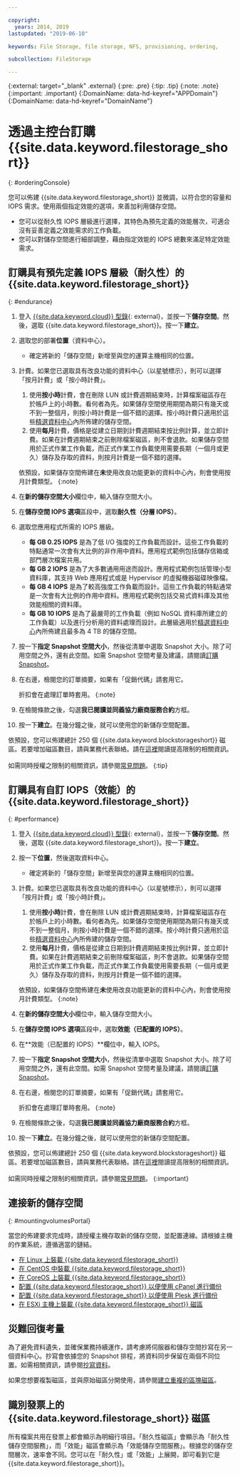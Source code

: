 ```yaml
---

copyright:
  years: 2014, 2019
lastupdated: "2019-06-10"

keywords: File Storage, file storage, NFS, provisioning, ordering,

subcollection: FileStorage

---
```

{:external: target="_blank" .external}
{:pre: .pre}
{:tip: .tip}
{:note: .note}
{:important: .important}
{:DomainName: data-hd-keyref="APPDomain"}
{:DomainName: data-hd-keyref="DomainName"}


# 透過主控台訂購 {{site.data.keyword.filestorage_short}}
{: #orderingConsole}

您可以佈建 {{site.data.keyword.filestorage_short}} 並微調，以符合您的容量和 IOPS 需求。使用兩個指定效能的選項，來善加利用儲存空間。

- 您可以從耐久性 IOPS 層級進行選擇，其特色為預先定義的效能層次，可適合沒有妥善定義之效能需求的工作負載。
- 您可以對儲存空間進行細部調整，藉由指定效能的 IOPS 總數來滿足特定效能需求。

## 訂購具有預先定義 IOPS 層級（耐久性）的 {{site.data.keyword.filestorage_short}}
{: #endurance}

1. 登入 [{{site.data.keyword.cloud}} 型錄](https://{DomainName}/catalog){: external}，並按一下**儲存空間**。然後，選取 {{site.data.keyword.filestorage_short}}。按一下**建立**。
2. 選取您的部署**位置**（資料中心）。
   - 確定將新的「儲存空間」新增至與您的運算主機相同的位置。
3. 計費。如果您已選取具有改良功能的資料中心（以星號標示），則可以選擇「按月計費」或「按小時計費」。
     1. 使用**按小時**計費，會在刪除 LUN 或計費週期結束時，計算檔案磁區存在於帳戶上的小時數。看何者為先。如果儲存空間使用期間為期只有幾天或不到一整個月，則按小時計費是一個不錯的選擇。按小時計費只適用於這些[精選資料中心](/docs/infrastructure/FileStorage?topic=FileStorage-news)內所佈建的儲存空間。
     2. 使用**每月**計費，價格是從建立日期到計費週期結束按比例計算，並立即計費。如果在計費週期結束之前刪除檔案磁區，則不會退款。如果儲存空間用於正式作業工作負載，而正式作業工作負載使用需要長期（一個月或更久）儲存及存取的資料，則按月計費是一個不錯的選擇。
        

     依預設，如果儲存空間佈建在**未**使用改良功能更新的資料中心內，則會使用按月計費類型。
     {:note}
4. 在**新的儲存空間大小**欄位中，輸入儲存空間大小。
5. 在**儲存空間 IOPS 選項**區段中，選取**耐久性（分層 IOPS）**。
6. 選取您應用程式所需的 IOPS 層級。
    - **每 GB 0.25 IOPS** 是為了低 I/O 強度的工作負載而設計。這些工作負載的特點通常一次會有大比例的非作用中資料。應用程式範例包括儲存信箱或部門層次檔案共用。
    - **每 GB 2 IOPS** 是為了大多數通用用途而設計。應用程式範例包括管理小型資料庫，其支持 Web 應用程式或是 Hypervisor 的虛擬機器磁碟映像檔。
    - **每 GB 4 IOPS** 是為了較高強度工作負載而設計。這些工作負載的特點通常是一次會有大比例的作用中資料。應用程式範例包括交易式資料庫及其他效能相關的資料庫。
    - **每 GB 10 IOPS** 是為了最嚴苛的工作負載（例如 NoSQL 資料庫所建立的工作負載）以及進行分析用的資料處理而設計。此層級適用於[精選資料中心](/docs/infrastructure/FileStorage?topic=FileStorage-news)內所佈建且最多為 4 TB 的儲存空間。
7. 按一下**指定 Snapshot 空間大小**，然後從清單中選取 Snapshot 大小。除了可用空間之外，還有此空間。如需 Snapshot 空間考量及建議，請閱讀[訂購 Snapshot](/docs/infrastructure/FileStorage?topic=FileStorage-ordering-snapshots)。
8. 在右邊，檢閱您的訂單摘要，如果有「促銷代碼」請套用它。

   折扣會在處理訂單時套用。
   {:note}
9. 在檢閱條款之後，勾選**我已閱讀並同義協力廠商服務合約**方框。
10. 按一下**建立**。在幾分鐘之後，就可以使用您的新儲存空間配置。

依預設，您可以佈建總計 250 個 {{site.data.keyword.blockstorageshort}} 磁區。若要增加磁區數目，請與業務代表聯絡。請在[這裡](/docs/infrastructure/FileStorage?topic=FileStorage-managinglimits)閱讀提高限制的相關資訊。<br/><br/>如需同時授權之限制的相關資訊，請參閱[常見問題](/docs/infrastructure/FileStorage?topic=file-storage-faqs#how-many-instances-can-share-the-use-of-a-provisioned-file-storage-volume-)。
{:tip}

## 訂購具有自訂 IOPS（效能）的 {{site.data.keyword.filestorage_short}}
{: #performance}

1. 登入 [{{site.data.keyword.cloud}} 型錄](https://{DomainName}/catalog){: external}，並按一下**儲存空間**。然後，選取 {{site.data.keyword.filestorage_short}}。按一下**建立**。
2. 按一下**位置**，然後選取資料中心。
   - 確定將新的「儲存空間」新增至與您的運算主機相同的位置。
3. 計費。如果您已選取具有改良功能的資料中心（以星號標示），則可以選擇「按月計費」或「按小時計費」。
     1. 使用**按小時**計費，會在刪除 LUN 或計費週期結束時，計算檔案磁區存在於帳戶上的小時數。看何者為先。如果儲存空間使用期間為期只有幾天或不到一整個月，則按小時計費是一個不錯的選擇。按小時計費只適用於這些[精選資料中心](/docs/infrastructure/FileStorage?topic=FileStorage-news)內所佈建的儲存空間。
     2. 使用**每月**計費，價格是從建立日期到計費週期結束按比例計算，並立即計費。如果在計費週期結束之前刪除檔案磁區，則不會退款。如果儲存空間用於正式作業工作負載，而正式作業工作負載使用需要長期（一個月或更久）儲存及存取的資料，則按月計費是一個不錯的選擇。
        

     依預設，如果儲存空間佈建在**未**使用改良功能更新的資料中心內，則會使用按月計費類型。
     {:note}
4. 在**新的儲存空間大小**欄位中，輸入儲存空間大小。
5. 在**儲存空間 IOPS 選項**區段中，選取**效能（已配置的 IOPS）**。
6. 在**效能（已配置的 IOPS）**欄位中，輸入 IOPS。
7. 按一下**指定 Snapshot 空間大小**，然後從清單中選取 Snapshot 大小。除了可用空間之外，還有此空間。如需 Snapshot 空間考量及建議，請閱讀[訂購 Snapshot](/docs/infrastructure/FileStorage?topic=FileStorage-ordering-snapshots)。
8. 在右邊，檢閱您的訂單摘要，如果有「促銷代碼」請套用它。

   折扣會在處理訂單時套用。
   {:note}
9. 在檢閱條款之後，勾選**我已閱讀並同義協力廠商服務合約**方框。
10. 按一下**建立**。在幾分鐘之後，就可以使用您的新儲存空間配置。

依預設，您可以佈建總計 250 個 {{site.data.keyword.blockstorageshort}} 磁區。若要增加磁區數目，請與業務代表聯絡。請在[這裡](/docs/infrastructure/FileStorage?topic=FileStorage-managinglimits)閱讀提高限制的相關資訊。<br/><br/>如需同時授權之限制的相關資訊，請參閱[常見問題](/docs/infrastructure/FileStorage?topic=file-storage-faqs#how-many-instances-can-share-the-use-of-a-provisioned-file-storage-volume-)。
{:important}


## 連接新的儲存空間
{: #mountingvolumesPortal}

當您的佈建要求完成時，請授權主機存取新的儲存空間，並配置連線。請根據主機的作業系統，遵循適當的鏈結。
- [在 Linux 上裝載 {{site.data.keyword.filestorage_short}}](/docs/infrastructure/FileStorage?topic=FileStorage-mountingLinux)
- [在 CentOS 中裝載 {{site.data.keyword.filestorage_short}}](/docs/infrastructure/FileStorage?topic=FileStorage-mountingCentOS)
- [在 CoreOS 上裝載 {{site.data.keyword.filestorage_short}}](/docs/infrastructure/FileStorage?topic=FileStorage-mountingCoreOS)
- [配置 {{site.data.keyword.filestorage_short}} 以便使用 cPanel 進行備份](/docs/infrastructure/FileStorage?topic=FileStorage-cPanelBackups)
- [配置 {{site.data.keyword.filestorage_short}} 以便使用 Plesk 進行備份](/docs/infrastructure/FileStorage?topic=FileStorage-PleskBackup)
- [在 ESXi 主機上裝載 {{site.data.keyword.filestorage_short}} 磁區](/docs/infrastructure/FileStorage?topic=FileStorage-architectureguide)

## 災難回復考量

為了避免資料遺失，並確保業務持續運作，請考慮將伺服器和儲存空間抄寫在另一個資料中心。抄寫會依據您的 Snapshot 排程，將資料同步保留在兩個不同位置。如需相關資訊，請參閱[抄寫資料](/docs/infrastructure/FileStorage?topic=FileStorage-replication)。

如果您想要複製磁區，並與原始磁區分開使用，請參閱[建立重複的區塊磁區](/docs/infrastructure/FileStorage?topic=FileStorage-duplicatevolume)。


## 識別發票上的 {{site.data.keyword.filestorage_short}} 磁區

所有檔案共用在發票上都會顯示為明細行項目。「耐久性磁區」會顯示為「耐久性儲存空間服務」，而「效能」磁區會顯示為「效能儲存空間服務」。根據您的儲存空間層次，速率會不同。您可以在「耐久性」或「效能」上展開，即可看到它是 {{site.data.keyword.filestorage_short}}。
